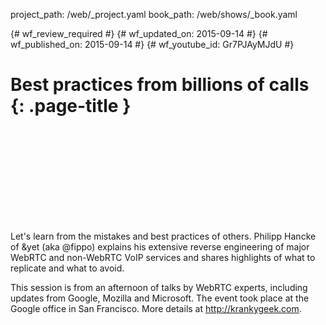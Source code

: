 project_path: /web/_project.yaml
book_path: /web/shows/_book.yaml

{# wf_review_required #}
{# wf_updated_on: 2015-09-14 #}
{# wf_published_on: 2015-09-14 #}
{# wf_youtube_id: Gr7PJAyMJdU #}

# Best practices from billions of calls {: .page-title }


<div class="video-wrapper">
  <iframe class="devsite-embedded-youtube-video" data-video-id="Gr7PJAyMJdU"
          data-autohide="1" data-showinfo="0" frameborder="0" allowfullscreen>
  </iframe>
</div>

Let's learn from the mistakes and best practices of others. Philipp Hancke of &yet (aka @fippo) explains his extensive reverse engineering of major WebRTC and non-WebRTC VoIP services and shares highlights of what to replicate and what to avoid.

This session is from an afternoon of talks by WebRTC experts, including updates from Google, Mozilla and Microsoft. The event took place at the Google office in San Francisco. More details at http://krankygeek.com.

